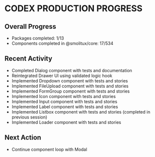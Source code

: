 # CODEX PRODUCTION PROGRESS

## Overall Progress
- Packages completed: 1/13
- Components completed in @smolitux/core: 17/534


## Recent Activity
- Completed Dialog component with tests and documentation
- Reintegrated Drawer UI using validated logic hook
- Implemented Dropdown component with tests and stories
- Implemented FileUpload component with tests and stories
- Implemented FormGroup component with tests and stories
- Implemented Icon component with tests and stories
- Implemented Input component with tests and stories
- Implemented Label component with tests and stories
- Implemented Listbox component with tests and stories (completed in previous session)
- Implemented Loader component with tests and stories

## Next Action
- Continue component loop with Modal



